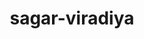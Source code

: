---
title: sagar-viradiya
github: https://github.com/sagar-viradiya
mode: dark
transition: 1s
score: 66.2
archetype:
- Minimalistic
---
